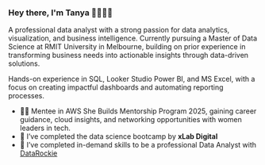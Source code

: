 ### Hey there, I'm Tanya 👧🏻💡👋

A professional data analyst with a strong passion for data analytics, visualization, and business intelligence. 
Currently pursuing a Master of Data Science at RMIT University in Melbourne, building on prior experience in transforming business needs into actionable insights through data-driven solutions.

Hands-on experience in SQL, Looker Studio Power BI, and MS Excel, with a focus on creating impactful dashboards and automating reporting processes.
- 💪🏻 Mentee in AWS She Builds Mentorship Program 2025, gaining career guidance, cloud insights, and networking opportunities with women leaders in tech.
- 🌱 I’ve completed the data science bootcamp by **xLab Digital**
- 🔭 I’ve completed in-demand skills to be a professional Data Analyst with [DataRockie](https://datarockie.com/data-science-bootcamp/) 

<!--
**TanyamonSiri/TanyamonSiri** is a ✨ _special_ ✨ repository because its `README.md` (this file) appears on your GitHub profile.

Here are some ideas to get you started:

- 🔭 I’m currently working on ...
- 🌱 I’m currently learning ...
- 👯 I’m looking to collaborate on ...
- 🤔 I’m looking for help with ...
- 💬 Ask me about ...
- 📫 How to reach me: ...
- 😄 Pronouns: ...
- ⚡ Fun fact: ...
-->
